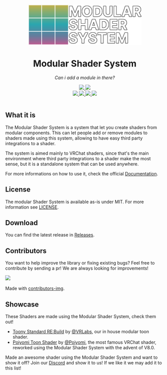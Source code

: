 <div align="center">
  <a href="https://github.com/VRLabs/Modular-Shader-System">
    <img alt="Modular Shader System" height="128" src="Editor/Resources/MSS/MSSLogoFull.png">
  </a>
  <h1>Modular Shader System</h1>
  <p>
     <i>Can i add a module in there?</i>
  </p>

  <a href="https://github.com/VRLabs/Modular-Shader-System/releases/latest">
    <img src="https://img.shields.io/github/v/release/VRLabs/Modular-Shader-System.svg?style=flat-square">
  </a>
  <a href="https://github.com/VRLabs/Modular-Shader-System/releases/latest">
    <img src="https://img.shields.io/badge/Unity-2019.4-green.svg?style=flat-square">
  </a>
  <br />
  <a href="https://github.com/VRLabs/Modular-Shader-System/issues">
    <img src="https://img.shields.io/github/issues-raw/VRLabs/Modular-Shader-System.svg?style=flat-square">
  </a>
  <a href="https://github.com/VRLabs/Modular-Shader-System/issues">
    <img src="https://img.shields.io/github/issues-closed-raw/VRLabs/Modular-Shader-System.svg?style=flat-square">
  </a>
  <a href="https://github.com/VRLabs/Modular-Shader-System/issues">
    <img src="https://img.shields.io/github/issues-pr-raw/VRLabs/Modular-Shader-System.svg?style=flat-square">
  </a>
  <a href="https://github.com/VRLabs/Modular-Shader-System/issues">
    <img src="https://img.shields.io/github/issues-pr-closed-raw/VRLabs/Modular-Shader-System.svg?style=flat-square">
  </a>
  <br />
  <br />
</div>

## What it is
The Modular Shader System is a system that let you create shaders from modular components.
This can let people add or remove modules to shaders made using this system, allowing to have easy third party integrations to a shader.

The system is aimed mainly to VRChat shaders, since that's the main environment where third party integrations to a shader make the most sense, but it is a standalone system that can be used anywhere.

For more informations on how to use it, check the official [Documentation](https://mss.vrlabs.dev).

## License

The modular Shader System is available as-is under MIT. For more information see [LICENSE](https://github.com/VRLabs/Modular-Shader-System/blob/master/LICENSE).

## Download

You can find the latest release in [Releases](https://github.com/VRLabs/Modular-Shader-System/releases/latest).

## Contributors

You want to help improve the library or fixing existing bugs? Feel free to contribute by sending a pr! We are always looking for improvements!

<a href="https://github.com/VRLabs/Modular-Shader-System/graphs/contributors">
  <img src="https://contributors-img.web.app/image?repo=VRLabs/Modular-Shader-System" />
</a>

Made with [contributors-img](https://contributors-img.web.app).

## Showcase

These Shaders are made using the Modular Shader System, check them out!

* [Toony Standard RE:Build](https://github.com/VRLabs/Toony-Standard-Rebuild) by [@VRLabs](https://github.vrlabs.dev), our in house modular toon shader.
* [Poiyomi Toon Shader](https://github.com/poiyomi/PoiyomiToonShader) by [@Poiyomi](https://github.com/poiyomi), the most famous VRChat shader, reworked using the Modular Shader System with the advent of V8.0.

Made an awesome shader using the Modular Shader System and want to show it off? Join our [Discord](https://discord.vrlabs.dev) and show it to us! If we like it we may add it to this list!
